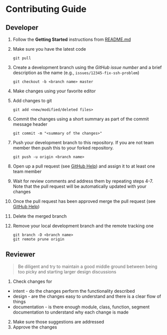 # Contributing Guide

## Developer

1. Follow the **Getting Started** instructions from [README.md](README.md)
2. Make sure you have the latest code

    ```
    git pull
    ```

3. Create a development branch using the *GitHub issue number* and a brief description as the name (e.g., `issues/12345-fix-ssh-problem`)

    ```
    git checkout -b <branch name> master
    ```

4. Make changes using your favorite editor
5. Add changes to git

    ```
    git add <new/modified/deleted files>
    ```

6. Commit the changes using a short summary as part of the commit message header

    ```
    git commit -m "<summary of the changes>"
    ```

7. Push your development branch to this repository. If you are not team member then push this to your forked repository.

    ```
    git push -u origin <branch name>
    ```

8. Open up a pull request (see [GitHub Help](https://help.github.com/articles/creating-a-pull-request/)) and assign it to at least one team member
9. Wait for review comments and address them by repeating steps 4-7. Note that the pull request will be automatically updated with your changes
10. Once the pull request has been approved merge the pull request (see [GitHub Help](https://help.github.com/articles/merging-a-pull-request/))
11. Delete the merged branch
12. Remove your local development branch and the remote tracking one

    ```
    git branch -D <branch name>
    git remote prune origin
    ```

## Reviewer

> Be diligent and try to maintain a good middle ground between being too picky and starting larger design discussions

1. Check changes for
  * intent - do the changes perform the functionality described
  * design - are the changes easy to understand and there is a clear flow of things
  * documentation - is there enough module, class, function, segment documentation to understand why each change is made
2. Make sure those suggestions are addressed
3. Approve the changes
